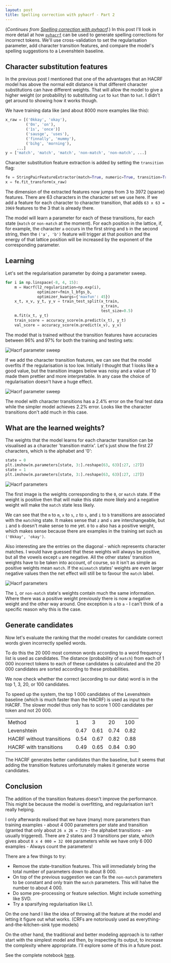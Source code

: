 ```yaml
---
layout: post
title: Spelling correction with pyhacrf - Part 2
---
```

(*Continues from [Spelling correction with pyhacrf](/Spelling-correction-with-pyhacrf/).*)
In this post I'll look in more detail at how 
[`pyhacrf`](https://github.com/dirko/pyhacrf) can
be used to generate spelling corrections for incorrect tokens.
We'll use cross-validation to set the regularisation
parameter, add character transition features, and compare
the model's spelling suggestions to a Levenshtein baseline.

## Character substitution features
In the previous post I mentioned that one of the advantages that
an HACRF model has above the normal edit distance is that
different character substitutions can have different weights.
That will allow the model to give a higher weight (or probability)
to substituting `cat` to `kat` than to `hat`. I didn't get around to
showing how it works though.

We have training data like (and about 8000 more examples like this):

```python
x_raw = [('0kkay', 'okay'),
         ('0n', 'on'),
         ('1s', 'once')]
         ('sausge', 'uses'),
         ('finnally', 'mummy'),
         ('bihg', 'morning'), 
     ...]
y = ['match', 'match', 'match', 'non-match', 'non-match', ...]
```

Character substitution feature extraction is added by setting the
`transition` flag:

```python
fe = StringPairFeatureExtractor(match=True, numeric=True, transition=True)
x = fe.fit_transform(x_raw)
```

The dimension of the extracted features now jumps from 
3 to 3972 (sparse) features.
There are 63 characters in the character set we use here.
If we add a feature for each character to character transition, that
adds `63 x 63 = 3969` features to the 3 that is already there.

The model will learn a parameter for each of these transitions, for
each state (`match` or `non-match` at the moment). 
For each position in the lattice, if, for example, the character
`a` occurs in the first string and `b` in the second string, then
the `('a', 'b')` feature will trigger at that position and the 
energy of that lattice position will be increased by the
exponent of the corresponding parameter.

## Learning

Let's set the regularisation parameter by doing a parameter sweep.

```python
for i in np.linspace(-8, 4, 15):
    m = Hacrf(l2_regularization=np.exp(i),
              optimizer=fmin_l_bfgs_b,
              optimizer_kwargs={'maxfun': 45})
    x_t, x_v, y_t, y_v = train_test_split(x_train,
                                          y_train,
                                          test_size=0.5)
    m.fit(x_t, y_t)
    train_score = accuracy_score(m.predict(x_t), y_t)
    val_score = accuracy_score(m.predict(x_v), y_v)
```

The model that is trained without the transition features
have accuracies between 96% and 97% for both the training and
testing sets:

![Hacrf parameter sweep](/images/2015-06-11-Spelling-correction-with-pyhacrf-Part-2/hacrf_sweep.png "Hacrf parameter sweep")

If we add the character transition features, we can see that the
model overfits if the regularisation is too low. Initially I thought
that 1 looks like a good value, but the transition images below
was noisy and a value of 10 made them prettier and more interpretable.
In any case the choice of regularisation doesn't have a huge effect.

![Hacrf parameter sweep](/images/2015-06-11-Spelling-correction-with-pyhacrf-Part-2/hacrf_t_sweep.png "Hacrf parameter sweep")

The model with character transitions has a 2.4% error on the final test data 
while the simpler model achieves 2.2% error. Looks like the character
transitions don't add much in this case.

## What are the learned weights?

The weights that the model learns for each character transition can 
be visualised as a character 'transition matrix'. Let's just show the
first 27 characters, which is the alphabet and '0':

```python
state = 0  
plt.imshow(m.parameters[state, 3:].reshape(63, 63)[:27, :27])
state = 1  
plt.imshow(m.parameters[state, 3:].reshape(63, 63)[:27, :27])
```

![Hacrf parameters](/images/2015-06-11-Spelling-correction-with-pyhacrf-Part-2/hacrf_parameters_match.png "Hacrf parameters")

The first image is the weights corresponding to the `0`, or `match` state.
If the weight is positive then that will make this state more likely and
a negative weight will make the `match` state less likely.

We can see that the `m` to `m`, `x` to `s`, `z` to `s`, and `i` to `b`
transitions are associated  with the `match`ing state. It makes sense
that `z` and `s` are interchangeable, but `i` and `b` doesn't make sense to me
yet.
`0` to `o` also has a positive weight, which makes sense because there
are examples in the training set such as `('0kkay', 'okay')`.

Also interesting are the entries on the diagonal - which represents character
matches. I would have guessed that these weights will always be
positive, but all the vowels except `u` are negative. All the other states' 
transition weights have to be taken into account, of course, so it isn't
as simple as positive weights mean `match`. If the `mismatch` states' 
weights are even larger negative values then the net effect will still be 
to favour the `match` label.

![Hacrf parameters](/images/2015-06-11-Spelling-correction-with-pyhacrf-Part-2/hacrf_parameters_mismatch.png "Hacrf parameters")

The `1`, or `non-match` state's weights contain much the same information.
Where there was a positive weight previously there is now a negative weight
and the other way around. One exception is `a` to `a` - I can't think
of a specific reason why this is the case.

## Generate candidates

Now let's evaluate the ranking that the model creates for candidate correct
words given incorrectly spelled words.

To do this the 20 000 most common words according to a word frequency
list is used as candidates. The distance (probability of `match`)
from each of 1 000 incorrect tokens to each of these candidates 
is calculated and the 20 000 candidates are sorted according to these
probabilities.
 
We now check whether the correct (according to our data) word is in the
top 1, 3, 20, or 100 candidates. 

To speed up the system, the top 1 000 candidates of the 
Levenshtein baseline (which is much faster than the HACRF)
is used as input to the HACRF. The slower model thus only has to
score 1 000 candidates per token and not 20 000.

<table>
<tr><td>Method</td><td>1</td><td>3</td><td>20</td><td>100</td></tr>
<tr><td>Levenshtein</td><td>0.47</td><td>0.61</td><td>0.74</td><td>0.82</td></tr>
<tr><td>HACRF without transitions</td><td>0.54</td><td>0.67</td><td>0.82</td><td>0.88</td></tr>
<tr><td>HACRF with transitions</td><td>0.49</td><td>0.65</td><td>0.84</td><td>0.90</td></tr>
</table>


The HACRF generates better candidates than the baseline, but it seems
that adding the transition features unfortunately makes it generate worse
candidates.

## Conclusion

The addition of the transition features doesn't improve the
performance. This might be because the model is overfitting,
 and regularisation isn't really helping. 

I only afterwards realised that we have (many) more
parameters than training examples - about 4 000 parameters per state and
transition 
(granted that only about `26 x 26 = 729` - the alphabet transitions - 
are usually triggered). 
There are 2 states and 3 transitions per state, which gives about
`8 x 4 000 = 32 000` parameters while we have only 6 000 examples -
Always count the parameters!

There are a few things to try:

- Remove the state-transition features. This will immediately bring 
 the total number of parameters down to about 8 000.
- On top of the previous suggestion we can fix the `non-match` 
 parameters to be constant and only train the `match` parameters.
 This will halve the number to about 4 000.
- Do some pre-processing or feature selection. Might include something like SVD.
- Try a sparsifying regularisation like L1.

On the one hand I like the idea of throwing all the feature at the
model and letting it figure out what works. 
(CRFs are notoriously used as everything-and-the-kitchen-sink type models)

On the other hand, the traditional and better modeling approach 
is to rather start
with the simplest model and then, by inspecting its output, to increase
the complexity where appropriate. I'll explore some of this in a future
post.

See the complete notebook [here](https://github.com/dirko/pyhacrf/blob/master/examples/Example%20misspelling%20classification.ipynb).

